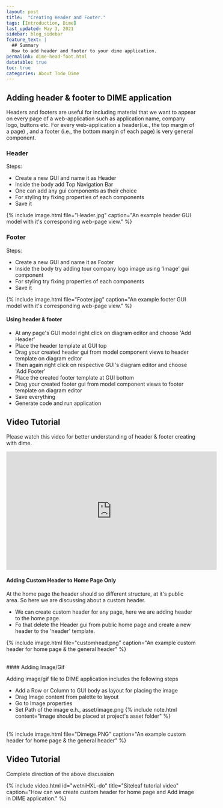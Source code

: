 ```yaml
---
layout: post
title:  "Creating Header and Footer."
tags: [Introduction, Dime]
last_updated: May 3, 2021
sidebar: blog_sidebar
feature_text: |
  ## Summary
  How to add header and footer to your dime application.
permalink: dime-head-foot.html
datatable: true
toc: true
categories: About Todo Dime
---
```


## Adding header & footer to DIME application

Headers and footers are useful for including material that we want to appear on every page of a web-application such as application name, company logo, buttons etc. For every web-application a header(i.e., the top margin of a page) , and a footer (i.e., the bottom margin of each page) is very general component.

### Header

Steps:
 - Create a new GUI and name it as Header
 - Inside the body add Top Navigation Bar
 - One can add any gui components as their choice
 - For styling try fixing properties of each components 
 - Save it

{% include image.html file="Header.jpg" caption="An example header GUI model with it's corresponding web-page view." %}

### Footer

Steps:
 - Create a new GUI and name it as Footer
 - Inside the body try adding tour company logo image using 'Image' gui component 
 - For styling try fixing properties of each components 
 - Save it

{% include image.html file="Footer.jpg" caption="An example footer GUI model with it's corresponding web-page view." %}

#### Using header & footer

 - At any page's GUI model right click on diagram editor and choose 'Add Header'
 - Place the header template at GUI top
 - Drag your created header gui from model component views to header template on diagram editor
 - Then again right click on respective GUI's diagram editor and choose 'Add Footer'
 - Place the created footer template at GUI bottom
 - Drag your created footer gui from model component views to footer template on diagram editor
 - Save everything 
 - Generate code and run application

## Video Tutorial 

Please watch this video for better understanding of header & footer creating with dime.

<iframe width="560" height="315" src="https://www.youtube.com/embed/ge9Ryupq_kk" title="YouTube video player" frameborder="0" allow="accelerometer; autoplay; clipboard-write; encrypted-media; gyroscope; picture-in-picture" allowfullscreen></iframe>

#### Adding Custom Header to Home Page Only

At the home page the header should so different structure, at it's public area. So here we are discussing about a custom header. 
  - We can create custom header for any page, here we are adding header to the home page.
  - Fo that delete the Header gui from public home page and create a new header to the 'header' template. 

{% include image.html file="customhead.png" caption="An example custom header for home page & the general header" %}

<br>
#### Adding Image/Gif

Adding image/gif file to DIME application includes the following steps

 - Add a Row or Column to GUI body as layout for placing the image
 - Drag Image content from palette to layout
 - Go to Image properties
 - Set Path of the image e.h., asset/image.png
 {% include note.html content="image should be placed at project's asset folder" %} 
<br>
{% include image.html file="Dimege.PNG" caption="An example custom header for home page & the general header" %}

## Video Tutorial 

Complete direction of the above discussion

{% include video.html id="wetniHXL-do" title="Siteleaf tutorial video" caption="How can we create custom header for home page and Add image in DIME application." %}

<!--<iframe width="560" height="315" src="https://www.youtube.com/embed/wetniHXL-do" title="YouTube video player" frameborder="0" allow="accelerometer; autoplay; clipboard-write; encrypted-media; gyroscope; picture-in-picture" allowfullscreen></iframe>-->

